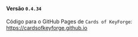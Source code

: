 #### Versão `0.4.34`

Código para o GitHub Pages de `Cards of KeyForge`: https://cardsofkeyforge.github.io
